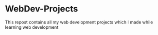 # WebDev-Projects
This repost contains all my web development projects which I made while learning web development 
